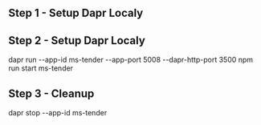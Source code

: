 ## Step 1 - Setup Dapr Localy

## Step 2 - Setup Dapr Localy

dapr run --app-id ms-tender --app-port 5008 --dapr-http-port 3500 npm run start ms-tender

## Step 3 - Cleanup

dapr stop --app-id ms-tender
